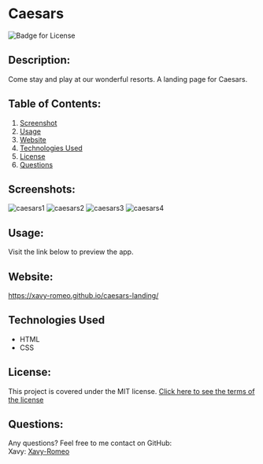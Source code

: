 # Caesars
![Badge for License](https://img.shields.io/badge/license-MIT-blueviolet)

## Description:
Come stay and play at our wonderful resorts. A landing page for Caesars.

## Table of Contents: 
1. [Screenshot](#Screenshot)
2. [Usage](#Usage)
3. [Website](#Website)
4. [Technologies Used](#Technologies-Used)
5. [License](#License)
6. [Questions](#Questions)

## Screenshots:
![caesars1](https://user-images.githubusercontent.com/79165884/149597786-4033f753-5e47-4457-9232-aaf696de2e17.png)
![caesars2](https://user-images.githubusercontent.com/79165884/149597788-27c580a3-c7ef-4314-98f8-8c7555d43a44.png)
![caesars3](https://user-images.githubusercontent.com/79165884/149597792-11090ba8-13cd-4111-840a-a7f21499249a.png)
![caesars4](https://user-images.githubusercontent.com/79165884/149597794-012e6085-3418-4a14-a677-90b47285cd97.png)

## Usage:
Visit the link below to preview the app.

## Website: 
https://xavy-romeo.github.io/caesars-landing/

## Technologies Used
- HTML
- CSS

## License:
This project is covered under the MIT license.
[Click here to see the terms of the license](https://choosealicense.com/licenses/mit/)

## Questions: 
Any questions? Feel free to me contact on GitHub:
<br> Xavy: [Xavy-Romeo](https://github.com/Xavy-Romeo)
